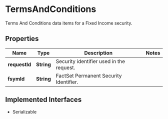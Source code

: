 

# TermsAndConditions

Terms And Conditions data items for a Fixed Income security.

## Properties

Name | Type | Description | Notes
------------ | ------------- | ------------- | -------------
**requestId** | **String** | Security identifier used in the request. | 
**fsymId** | **String** | FactSet Permanent Security Identifier. | 


## Implemented Interfaces

* Serializable


